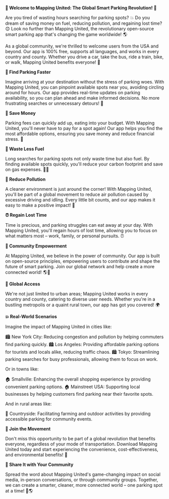 **🌟 Welcome to Mapping United: The Global Smart Parking Revolution! 🌟**

Are you tired of wasting hours searching for parking spots? 💥 Do you dream of saving money on fuel, reducing pollution, and regaining lost time? 😊 Look no further than Mapping United, the revolutionary open-source smart parking app that's changing the game worldwide! 🌎

As a global community, we're thrilled to welcome users from the USA and beyond. Our app is 100% free, supports all languages, and works in every country and county. Whether you drive a car, take the bus, ride a train, bike, or walk, Mapping United benefits everyone! 🌟

**📍 Find Parking Faster**

Imagine arriving at your destination without the stress of parking woes. With Mapping United, you can pinpoint available spots near you, avoiding circling around for hours. Our app provides real-time updates on parking availability, so you can plan ahead and make informed decisions. No more frustrating searches or unnecessary detours! 🚗

**💸 Save Money**

Parking fees can quickly add up, eating into your budget. With Mapping United, you'll never have to pay for a spot again! Our app helps you find the most affordable options, ensuring you save money and reduce financial stress. 💸

**🌟 Waste Less Fuel**

Long searches for parking spots not only waste time but also fuel. By finding available spots quickly, you'll reduce your carbon footprint and save on gas expenses. 🚗💨

**🔋 Reduce Pollution**

A cleaner environment is just around the corner! With Mapping United, you'll be part of a global movement to reduce air pollution caused by excessive driving and idling. Every little bit counts, and our app makes it easy to make a positive impact! 💪

**⏰ Regain Lost Time**

Time is precious, and parking struggles can eat away at your day. With Mapping United, you'll regain hours of lost time, allowing you to focus on what matters most – work, family, or personal pursuits. ⏰

**🌟 Community Empowerment**

At Mapping United, we believe in the power of community. Our app is built on open-source principles, empowering users to contribute and shape the future of smart parking. Join our global network and help create a more connected world! 🌎💬

**🔗 Global Access**

We're not just limited to urban areas; Mapping United works in every country and county, catering to diverse user needs. Whether you're in a bustling metropolis or a quaint rural town, our app has got you covered! 🌍

**💥 Real-World Scenarios**

Imagine the impact of Mapping United in cities like:

🏙️ New York City: Reducing congestion and pollution by helping commuters find parking quickly.
🏙️ Los Angeles: Providing affordable parking options for tourists and locals alike, reducing traffic chaos.
🏙️ Tokyo: Streamlining parking searches for busy professionals, allowing them to focus on work.

Or in towns like:

🏠 Smallville: Enhancing the overall shopping experience by providing convenient parking options.
🏠 Mainstreet USA: Supporting local businesses by helping customers find parking near their favorite spots.

And in rural areas like:

🌳 Countryside: Facilitating farming and outdoor activities by providing accessible parking for community events.

**🎉 Join the Movement**

Don't miss this opportunity to be part of a global revolution that benefits everyone, regardless of your mode of transportation. Download Mapping United today and start experiencing the convenience, cost-effectiveness, and environmental benefits! 📲

**👥 Share It with Your Community**

Spread the word about Mapping United's game-changing impact on social media, in-person conversations, or through community groups. Together, we can create a smarter, cleaner, more connected world – one parking spot at a time! 💬🌎